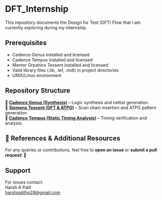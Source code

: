 # DFT_Internship

This repository documents the Design for Test (DFT) Flow that I am currently exploring during my internship.


## Prerequisites
- Cadence Genus installed and licensed
- Cadence Tempus installed and licensed
- Mentor Grpahics Tessent installed and licensed
- Valid library files (.lib, .lef, .mdt) in project directories
- UNIX/Linux environment

## **Repository Structure** 

🔹 **[Cadence Genus (Synthesis)](https://github.com/Harsh-patil28/DFT_Internship/tree/main/Cadence_Genus)** – Logic synthesis and netlist generation.  
🔹 **[Siemens Tessent (DFT & ATPG)](your_tessent_repo_link)** – Scan chain insertion and ATPG pattern generation.  
🔹 **[Cadence Tempus (Static Timing Analysis)](your_tempus_repo_link)** – Timing verification and analysis.  

## **📖 References & Additional Resources**  


For any queries or contributions, feel free to **open an issue** or **submit a pull request**! 🚀

## Support
For issues contact: <br>Harsh A Patil <br>harshpatilhp28@gmail.com <br>

